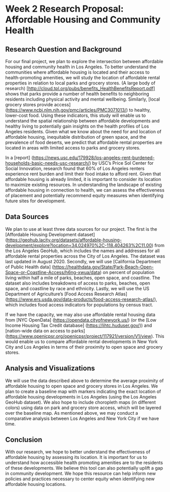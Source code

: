 # Week 2 Research Proposal: Affordable Housing and Community Health

## Research Question and Background 

For our final project, we plan to explore the intersection between affordable housing and community health in Los Angeles. To better understand the communities where affordable housing is located and their access to health-promoting amenities, we will study the location of affordable rental properties in relation to local parks and grocery stores. (A large body of research) [http://cloud.tpl.org/pubs/benefits_HealthBenefitsReport.pdf] shows that parks provide a number of health benefits to neighboring residents including physical activity and mental wellbeing. Similarly, [local grocery stores provide access] (https://www.ncbi.nlm.nih.gov/pmc/articles/PMC3071013/) to healthy, lower-cost food. Using these indicators, this study will enable us to understand the spatial relationship between affordable developments and healthy living to potentially gain insights on the health profiles of Los Angeles residents. Given what we know about the need for and location of affordable housing, inequitable distribution of green space, and the prevalence of food deserts, we predict that affordable rental properties are located in areas with limited access to parks and grocery stores. 

In a [report] (https://news.usc.edu/179928/los-angeles-rent-burdened-households-basic-needs-usc-research/) by USC’s Price Sol Center for Social Innovation, research found that 60% of Los Angeles renters experience rent burden and limit their food intake to afford rent. Given that affordable housing is already limited, it is important to consider its location to maximize existing resources. In understanding the landscape of existing affordable housing in connection to health, we can assess the effectiveness of placement and potentially recommend equity measures when identifying future sites for development. 

## Data Sources

We plan to use at least three data sources for our project. The first is the [Affordable Housing Development dataset] (https://geohub.lacity.org/datasets/affordable-housing-development/explore?location=34.024970%2C-118.404263%2C11.00) from the Los Angeles GeoHub, which includes the names and addresses for all affordable rental properties across the City of Los Angeles. The dataset was last updated in August 2020. Secondly, we will use [California Department of Public Health data] (https://healthdata.gov/State/Park-Beach-Open-Space-or-Coastline-Access/h6ng-xwua/data) on percent of population living within half a mile of parks, beaches, open space, and coastline. The dataset also includes breakdowns of access to parks, beaches, open space, and coastline by race and ethnicity. Lastly, we will use the US Department of Agriculture’s [Food Access Research Atlas] (https://www.ers.usda.gov/data-products/food-access-research-atlas/), which includes food access indicators for populations by census tract. 

If we have the capacity, we may also use affordable rental housing data from [NYC OpenData] (https://opendata.cityofnewyork.us/) (or the [Low Income Housing Tax Credit database] (https://lihtc.huduser.gov/)) and [nation-wide data on access to parks] (https://www.openicpsr.org/openicpsr/project/117921/version/V1/view). This would enable us to compare affordable rental developments in New York City and Los Angeles in terms of their proximity to open space and grocery stores. 

## Analysis and Visualizations

We will use the data described above to determine the average proximity of affordable housing to open space and grocery stores in Los Angeles. We plan to create a baseline map with markers indicating the exact location of affordable housing developments in Los Angeles (using the Los Angeles GeoHub dataset). We also hope to include choropleth maps (in different colors) using data on park and grocery store access, which will be layered over the baseline map. As mentioned above, we may conduct a comparative analysis between Los Angeles and New York City if we have time. 

## Conclusion

With our research, we hope to better understand the effectiveness of affordable housing by assessing its location. It is important for us to understand how accessible health promoting amenities are to the residents of these developments. We believe this tool can also potentially uplift a gap in community development. We hope this resource can help inform new policies and practices necessary to center equity when identifying new affordable housing locations. 
